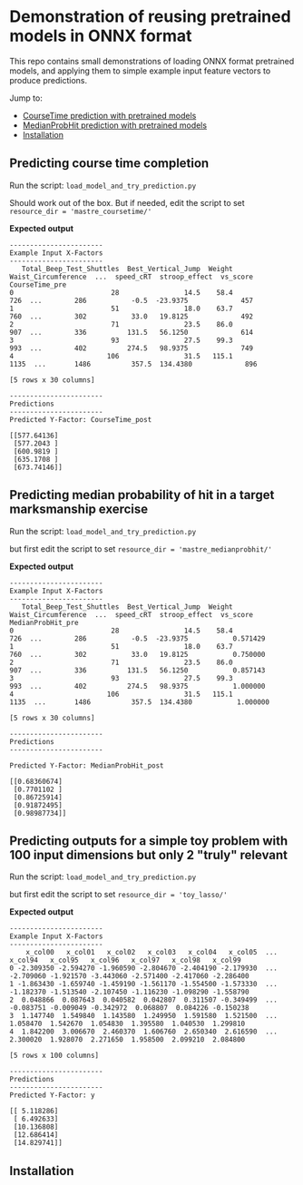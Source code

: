 # Demonstration of reusing pretrained models in ONNX format

This repo contains small demonstrations of loading ONNX format pretrained models, and applying them to simple example input feature vectors to produce predictions.

Jump to:

* [CourseTime prediction with pretrained models](#coursetime)
* [MedianProbHit prediction with pretrained models](#medianprobhit)
* [Installation](#install)

## <a name="coursetime"> Predicting course time completion </a>

Run the script: `load_model_and_try_prediction.py`

Should work out of the box. But if needed, edit the script to set `resource_dir = 'mastre_coursetime/'`

**Expected output**
```
-----------------------
Example Input X-Factors
-----------------------
   Total_Beep_Test_Shuttles  Best_Vertical_Jump  Weight  Waist_Circumference  ...  speed_cRT  stroop_effect  vs_score  CourseTime_pre
0                        28                14.5    58.4                  726  ...        286           -0.5  -23.9375             457
1                        51                18.0    63.7                  760  ...        302           33.0   19.8125             492
2                        71                23.5    86.0                  907  ...        336          131.5   56.1250             614
3                        93                27.5    99.3                  993  ...        402          274.5   98.9375             749
4                       106                31.5   115.1                 1135  ...       1486          357.5  134.4380             896

[5 rows x 30 columns]

-----------------------
Predictions
-----------------------
Predicted Y-Factor: CourseTime_post

[[577.64136]
 [577.2043 ]
 [600.9819 ]
 [635.1708 ]
 [673.74146]]

```

## <a name="medianprobhit"> Predicting median probability of hit in a target marksmanship exercise </a>

Run the script: `load_model_and_try_prediction.py`

but first edit the script to set `resource_dir = 'mastre_medianprobhit/'`


**Expected output**
```
-----------------------
Example Input X-Factors
-----------------------
   Total_Beep_Test_Shuttles  Best_Vertical_Jump  Weight  Waist_Circumference  ...  speed_cRT  stroop_effect  vs_score  MedianProbHit_pre
0                        28                14.5    58.4                  726  ...        286           -0.5  -23.9375           0.571429
1                        51                18.0    63.7                  760  ...        302           33.0   19.8125           0.750000
2                        71                23.5    86.0                  907  ...        336          131.5   56.1250           0.857143
3                        93                27.5    99.3                  993  ...        402          274.5   98.9375           1.000000
4                       106                31.5   115.1                 1135  ...       1486          357.5  134.4380           1.000000

[5 rows x 30 columns]

-----------------------
Predictions
-----------------------

Predicted Y-Factor: MedianProbHit_post

[[0.68360674]
 [0.7701102 ]
 [0.86725914]
 [0.91872495]
 [0.98987734]]
```

## Predicting outputs for a simple toy problem with 100 input dimensions but only 2 "truly" relevant

Run the script: `load_model_and_try_prediction.py`

but first edit the script to set `resource_dir = 'toy_lasso/'`

**Expected output**

```
-----------------------
Example Input X-Factors
-----------------------
    x_col00   x_col01   x_col02   x_col03   x_col04   x_col05  ...   x_col94   x_col95   x_col96   x_col97   x_col98   x_col99
0 -2.309350 -2.594270 -1.960590 -2.804670 -2.404190 -2.179930  ... -2.709060 -1.921570 -3.443060 -2.571400 -2.417060 -2.286400
1 -1.863430 -1.659740 -1.459190 -1.561170 -1.554500 -1.573330  ... -1.182370 -1.513540 -2.107450 -1.116230 -1.098290 -1.558790
2  0.048866  0.087643  0.040582  0.042807  0.311507 -0.349499  ... -0.083751 -0.009049 -0.342972  0.068807  0.084226 -0.150238
3  1.147740  1.549840  1.143580  1.249950  1.591580  1.521500  ...  1.058470  1.542670  1.054830  1.395580  1.040530  1.299810
4  1.842200  3.006670  2.460370  1.606760  2.650340  2.616590  ...  2.300020  1.928070  2.271650  1.958500  2.099210  2.084800

[5 rows x 100 columns]

-----------------------
Predictions
-----------------------
Predicted Y-Factor: y

[[ 5.118286]
 [ 6.492633]
 [10.136808]
 [12.686414]
 [14.829741]]
 ```

## <a name="install"> Installation </a>

